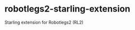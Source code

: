 robotlegs2-starling-extension
=============================

Starling extension for Robotlegs2 (RL2)
